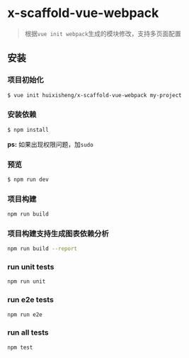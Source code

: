 # x-scaffold-vue-webpack

> 根据`vue init webpack`生成的模块修改，支持多页面配置


## 安装 ##

### 项目初始化 ###

``` bash
$ vue init huixisheng/x-scaffold-vue-webpack my-project
```

### 安装依赖 ###

``` bash
$ npm install
```

**ps:** 如果出现权限问题，加`sudo`

### 预览 ###

``` bash
$ npm run dev
```

### 项目构建 ###

``` bash
npm run build
```

### 项目构建支持生成图表依赖分析 ###

```bash
npm run build --report
```

### run unit tests ###

```bash
npm run unit
```

### run e2e tests ###

```bash
npm run e2e
```

### run all tests
```bash
npm test
```